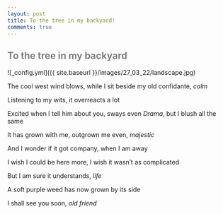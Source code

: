 ```yaml
---
layout: post
title: To the tree in my backyard!
comments: true
---
```


<h2 style="color:grey;"> To the tree in my backyard </h2>

![_config.yml]({{ site.baseurl }}/images/27_03_22/landscape.jpg)

The cool west wind blows, while I sit beside my old confidante, _calm_

Listening to my wits, it overreacts a lot

Excited when I tell him about you, sways even
_Drama_, but I blush all the same


It has grown with me, outgrown me even, _majestic_

And I wonder if it got company, when I am away

I wish I could be here more, I wish it wasn’t as complicated

But I am sure it understands, _life_

A soft purple weed has now grown by its side


I shall see you soon, _old friend_
